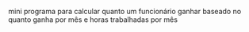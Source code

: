 mini programa  para calcular quanto um funcionário ganhar baseado no quanto ganha por mês e horas trabalhadas por mês
